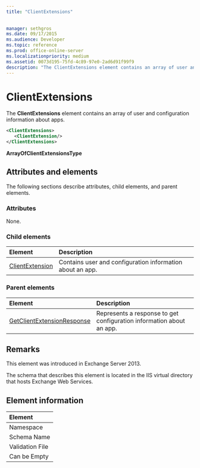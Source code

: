 ```yaml
---
title: "ClientExtensions"
 
 
manager: sethgros
ms.date: 09/17/2015
ms.audience: Developer
ms.topic: reference
ms.prod: office-online-server
ms.localizationpriority: medium
ms.assetid: 0073d195-75fd-4c89-97e0-2ad6d91f99f9
description: "The ClientExtensions element contains an array of user and configuration information about apps."
---
```


# ClientExtensions

The **ClientExtensions** element contains an array of user and configuration information about apps. 
  
```XML
<ClientExtensions>
   <ClientExtension/>
</ClientExtensions>
```

 **ArrayOfClientExtensionsType**
## Attributes and elements

The following sections describe attributes, child elements, and parent elements.
  
### Attributes

None.
  
### Child elements

|**Element**|**Description**|
|:-----|:-----|
|[ClientExtension](clientextension.md) <br/> |Contains user and configuration information about an app.  <br/> |
   
### Parent elements

|**Element**|**Description**|
|:-----|:-----|
|[GetClientExtensionResponse](getclientextensionresponse.md) <br/> |Represents a response to get configuration information about an app.  <br/> |
   
## Remarks

This element was introduced in Exchange Server 2013.
  
The schema that describes this element is located in the IIS virtual directory that hosts Exchange Web Services.
  
## Element information

| Element | 
|:-----|
|Namespace  <br/> |
|Schema Name  <br/> |
|Validation File  <br/> |
|Can be Empty  <br/> |
   

